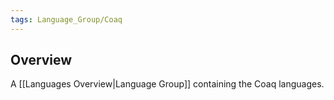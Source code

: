 ```yaml
---
tags: Language_Group/Coaq
---
```

## Overview
A [[Languages Overview|Language Group]] containing the Coaq languages.